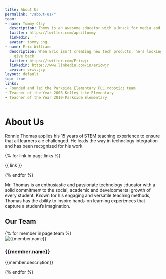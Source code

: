 ```yaml
---
title: About Us
permalink: "/about-us/"
team:
- name: Tommy Clay
  description: Tommy is an awesome educator with a knack for media and design
  twitter: https://twitter.com/apsittommy
  linkedin: ''
  avatar: tommy.png
- name: Eric Williams
  description: When Eric isn't creating new tech products, he's looking for ways to
    give back
  twitter: https://twitter.com/Ericwjr
  linkedin: https://www.linkedin.com/in/ericwjr
  avatar: eric.jpg
layout: default
top: true
links:
- Founded and led the Parkside Elementary FLL robotics team
- Teacher of the Year 2006-Kelley Lake Elementary
- Teacher of the Year 2010-Parkside Elementary
---
```


<div class = 'fulls about' id = 'about'>
  <div class = 'flex-in overlay'>
    <div class = 'tripple'>
      <h1>About Us</h1>
    </div>
  </div>
</div>
<div class = 'dull flex-in'>
  <div class = 'child tripple'>
     <p>Ronnie Thomas applies his 15 years of STEM teaching experience to ensure that all learners are challenged. He leads the way in technology integration and has been recognized for his work:</p>
    <div class = 'left links'>
     {% for link in page.links %}
     <i class = 'icon icon-check point'></i><p class = 'point'>{{ link }}</p>
    {% endfor %}
    </div>
    <p> Mr. Thomas is an enthusiastic and passionate technology educator with a solid commitment to the social, academic and developmental growth of every student. Known for his engaging and versatile teaching methods, Thomas has the ability to inspire hands-on learning experiences that capture a student’s imagination.</p>
  </div>
</div>
<div class = 'bright'>
  <h2>Our Team</h2>
  <div class = 'flex team'>
    {% for member in page.team %}
      <div class = 'duo member'>
        <img src = '{{site.baseurl}}/assets/{{member.avatar}}' alt = '{{member.name}}'>
        <h3>{{member.name}}</h3>
        <div class = 'icons'>
          <span><a href = '{{member.linkedin}}' target = '_blank' class = 'linkedin'><i class = 'icon icon-linkedin'></i></a></span>
          <span><a href = '{{member.twitter}}' target = '_blank' class = 'twitter'><i class = 'icon icon-twitter'></i></a></span>
        </div>
        <p class = 'center'>{{member.description}}</p>
      </div> 
    {% endfor %}
  </div>
</div>
